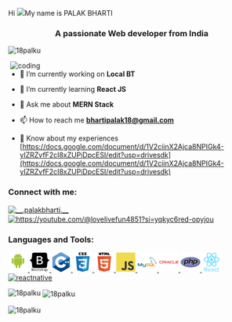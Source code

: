 Hi ![](https://user-images.githubusercontent.com/18350557/176309783-0785949b-9127-417c-8b55-ab5a4333674e.gif)My name is PALAK BHARTI
<h3 align="center">A passionate Web developer from India</h3>

<p align="left"> <img src="https://komarev.com/ghpvc/?username=18palku&label=Profile%20views&color=0e75b6&style=flat" alt="18palku" /> </p>
<img align="right" alt="coding" width="500" src="https://github.com/ShivamGupta-yo/ShivamGupta-yo/assets/112889717/481a3d3c-aea4-4612-81f9-399fe9216fec">

- 🔭 I’m currently working on **Local BT**

- 🌱 I’m currently learning **React JS**

- 💬 Ask me about **MERN Stack**

- 📫 How to reach me **bhartipalak18@gmail.com**

- 📄 Know about my experiences [https://docs.google.com/document/d/1V2ciinX2Ajca8NPIGk4-yIZRZvfF2cI8xZUPiDpcESI/edit?usp=drivesdk](https://docs.google.com/document/d/1V2ciinX2Ajca8NPIGk4-yIZRZvfF2cI8xZUPiDpcESI/edit?usp=drivesdk)

<h3 align="left">Connect with me:</h3>
<p align="left">
<a href="https://instagram.com/__.palakbharti.__" target="blank"><img align="center" src="https://raw.githubusercontent.com/rahuldkjain/github-profile-readme-generator/master/src/images/icons/Social/instagram.svg" alt="__.palakbharti.__" height="30" width="40" /></a>
<a href="https://www.youtube.com/c/https://youtube.com/@lovelivefun4851?si=yqkyc6red-opyjou" target="blank"><img align="center" src="https://raw.githubusercontent.com/rahuldkjain/github-profile-readme-generator/master/src/images/icons/Social/youtube.svg" alt="https://youtube.com/@lovelivefun4851?si=yqkyc6red-opyjou" height="30" width="40" /></a>
</p>

<h3 align="left">Languages and Tools:</h3>
<p align="left"> <a href="https://developer.android.com" target="_blank" rel="noreferrer"> <img src="https://raw.githubusercontent.com/devicons/devicon/master/icons/android/android-original-wordmark.svg" alt="android" width="40" height="40"/> </a> <a href="https://getbootstrap.com" target="_blank" rel="noreferrer"> <img src="https://raw.githubusercontent.com/devicons/devicon/master/icons/bootstrap/bootstrap-plain-wordmark.svg" alt="bootstrap" width="40" height="40"/> </a> <a href="https://www.w3schools.com/cpp/" target="_blank" rel="noreferrer"> <img src="https://raw.githubusercontent.com/devicons/devicon/master/icons/cplusplus/cplusplus-original.svg" alt="cplusplus" width="40" height="40"/> </a> <a href="https://www.w3schools.com/css/" target="_blank" rel="noreferrer"> <img src="https://raw.githubusercontent.com/devicons/devicon/master/icons/css3/css3-original-wordmark.svg" alt="css3" width="40" height="40"/> </a> <a href="https://www.w3.org/html/" target="_blank" rel="noreferrer"> <img src="https://raw.githubusercontent.com/devicons/devicon/master/icons/html5/html5-original-wordmark.svg" alt="html5" width="40" height="40"/> </a> <a href="https://developer.mozilla.org/en-US/docs/Web/JavaScript" target="_blank" rel="noreferrer"> <img src="https://raw.githubusercontent.com/devicons/devicon/master/icons/javascript/javascript-original.svg" alt="javascript" width="40" height="40"/> </a> <a href="https://www.mysql.com/" target="_blank" rel="noreferrer"> <img src="https://raw.githubusercontent.com/devicons/devicon/master/icons/mysql/mysql-original-wordmark.svg" alt="mysql" width="40" height="40"/> </a> <a href="https://www.oracle.com/" target="_blank" rel="noreferrer"> <img src="https://raw.githubusercontent.com/devicons/devicon/master/icons/oracle/oracle-original.svg" alt="oracle" width="40" height="40"/> </a> <a href="https://www.php.net" target="_blank" rel="noreferrer"> <img src="https://raw.githubusercontent.com/devicons/devicon/master/icons/php/php-original.svg" alt="php" width="40" height="40"/> </a> <a href="https://reactjs.org/" target="_blank" rel="noreferrer"> <img src="https://raw.githubusercontent.com/devicons/devicon/master/icons/react/react-original-wordmark.svg" alt="react" width="40" height="40"/> </a> <a href="https://reactnative.dev/" target="_blank" rel="noreferrer"> <img src="https://reactnative.dev/img/header_logo.svg" alt="reactnative" width="40" height="40"/> </a> </p>

<p><img align="left" src="https://github-readme-stats.vercel.app/api/top-langs?username=18palku&show_icons=true&locale=en&layout=compact" alt="18palku" /></p>

<p>&nbsp;<img align="center" src="https://github-readme-stats.vercel.app/api?username=18palku&show_icons=true&locale=en" alt="18palku" /></p>
<p><img align="center" src="https://github-readme-streak-stats.herokuapp.com/?user=18palku&" alt="18palku" /></p>
